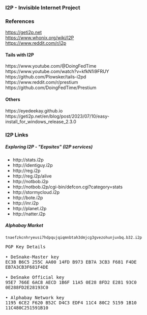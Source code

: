 <h3>I2P - Invisible Internet Project</h3>

<h3>References</h3>

https://geti2p.net<br>
https://www.whonix.org/wiki/I2P<br>
https://www.reddit.com/r/i2p<br>

<h4>Tails with I2P</h4>
https://www.youtube.com/@DoingFedTime<br>
https://www.youtube.com/watch?v=kfkN1i9FRUY<br>
https://github.com/Plowsker/tails-i2pd<br>
https://www.reddit.com/r/prestium<br>
https://github.com/DoingFedTime/Prestium<br>

<h4>Others</h4>
https://eyedeekay.github.io<br>
https://geti2p.net/en/blog/post/2023/07/10/easy-install_for_windows_release_2.3.0<br>

<h3>I2P Links</h3>

<h5>Exploring I2P - "Eepsites" (I2P services)</h5>

<ul>
<li>http://stats.i2p</li>
<li>http://identiguy.i2p</li>
<li>http://reg.i2p</li>
<li>http://reg.i2p/alive</li>
<li>http://notbob.i2p</li>
<li>http://notbob.i2p/cgi-bin/defcon.cgi?category=stats</li>
<li>http://stormycloud.i2p</li>
<li>http://bote.i2p</li>
<li>http://inr.i2p</li>
<li>http://planet.i2p</li>
<li>http://natter.i2p</li>
</ul>

<h5>Alphabay Market</h5>

<code>tnaefzkcnhryeusi7hdpqujqiqmnbtah3dmjcg3gvezohunjuxbq.b32.i2p</code>

<pre>
PGP Key Details

• DeSnake-Master key
EC3B B6C5 255C AA00 14FD B973 EB7A 3CB3 F681 F4DE
EB7A3CB3F681F4DE

• DeSnake Official key
95E7 766E 6AC8 AECD 1B6F 11A5 0E28 8FD2 E281 93C0
0E288FD2E28193C0

• Alphabay Network key
1195 6CE2 F620 B52C D4C3 EDF4 11C4 80C2 5159 1B10
11C480C251591B10
</pre>
